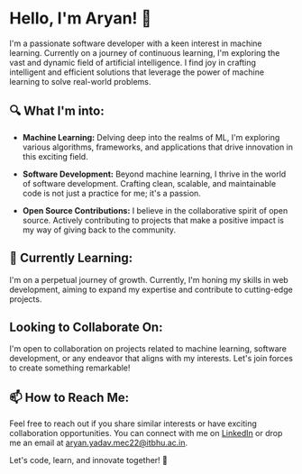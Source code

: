 # Hello, I'm Aryan! 👋

I'm a passionate software developer with a keen interest in machine learning. Currently on a journey of continuous learning, I'm exploring the vast and dynamic field of artificial intelligence. I find joy in crafting intelligent and efficient solutions that leverage the power of machine learning to solve real-world problems.

## 🔍 What I'm into:

- **Machine Learning:** Delving deep into the realms of ML, I'm exploring various algorithms, frameworks, and applications that drive innovation in this exciting field.

- **Software Development:** Beyond machine learning, I thrive in the world of software development. Crafting clean, scalable, and maintainable code is not just a practice for me; it's a passion.

- **Open Source Contributions:** I believe in the collaborative spirit of open source. Actively contributing to projects that make a positive impact is my way of giving back to the community.

## 🌱 Currently Learning:

I'm on a perpetual journey of growth. Currently, I'm honing my skills in web development, aiming to expand my expertise and contribute to cutting-edge projects.

##  Looking to Collaborate On:

I'm open to collaboration on projects related to machine learning, software development, or any endeavor that aligns with my interests. Let's join forces to create something remarkable!

## 📫 How to Reach Me:

Feel free to reach out if you share similar interests or have exciting collaboration opportunities. You can connect with me on [LinkedIn](www.linkedin.com/in/aryan-yadav-64b210258) or drop me an email at aryan.yadav.mec22@itbhu.ac.in.

Let's code, learn, and innovate together! 🚀


